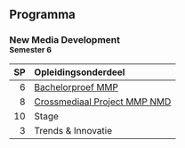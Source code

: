 Programma
---------

### New Media Development<br><small>Semester 6</small>

| SP | Opleidingsonderdeel |
|---:|:--------------------|
|  6 | [Bachelorproef MMP][]<span data-domain="wanm" data-level="3"></span> |
|  8 | [Crossmediaal Project MMP NMD][]<span data-domain="wanm" data-level="3"></span> |
| 10 | Stage |
|  3 | Trends & Innovatie |

[Bachelorproef MMP]:            #
[Crossmediaal Project MMP NMD]: #